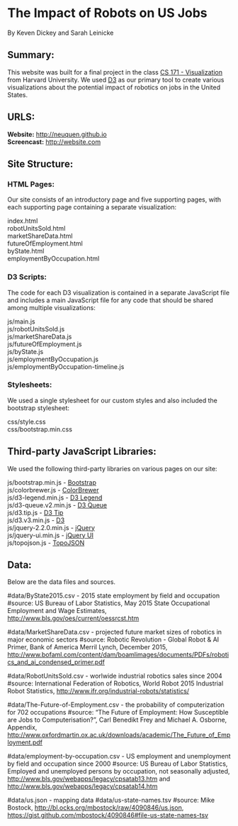 # The Impact of Robots on US Jobs

By Keven Dickey and Sarah Leinicke

## Summary:

This website was built for a final project in the class [CS 171 - Visualization](http://www.cs171.org/) from Harvard University.  We used [D3](https://d3js.org/) as our primary tool to create various visualizations about the potential impact of robotics on jobs in the United States. 

## URLS:

**Website:** http://neuquen.github.io  
**Screencast:** http://website.com

## Site Structure:
### HTML Pages:

Our site consists of an introductory page and five supporting pages, with each supporting page containing a separate visualization:

index.html  
robotUnitsSold.html  
marketShareData.html  
futureOfEmployment.html  
byState.html  
employmentByOccupation.html

### D3 Scripts:

The code for each D3 visualization is contained in a separate JavaScript file and includes a main JavaScript file for any code that should be shared among multiple visualizations:

js/main.js  
js/robotUnitsSold.js  
js/marketShareData.js  
js/futureOfEmployment.js  
js/byState.js  
js/employmentByOccupation.js  
js/employmentByOccupation-timeline.js 

### Stylesheets:

We used a single stylesheet for our custom styles and also included the bootstrap stylesheet:

css/style.css  
css/bootstrap.min.css

## Third-party JavaScript Libraries:

We used the following third-party libraries on various pages on our site:

js/bootstrap.min.js - [Bootstrap](http://getbootstrap.com/)  
js/colorbrewer.js - [ColorBrewer](https://github.com/mbostock/d3/tree/master/lib/colorbrewer)  
js/d3-legend.min.js - [D3 Legend](http://d3-legend.susielu.com/)  
js/d3-queue.v2.min.js - [D3 Queue](https://github.com/d3/d3-queue)  
js/d3.tip.js - [D3 Tip](https://github.com/Caged/d3-tip)  
js/d3.v3.min.js - [D3](https://d3js.org/)  
js/jquery-2.2.0.min.js - [jQuery](https://jquery.com/)  
js/jquery-ui.min.js - [jQuery UI](https://jqueryui.com/)  
js/topojson.js - [TopoJSON](https://github.com/mbostock/topojson) 

## Data:

Below are the data files and sources.

#data/ByState2015.csv - 2015 state employment by field and occupation 
#source: US Bureau of Labor Statistics, May 2015 State Occupational Employment and Wage Estimates,
http://www.bls.gov/oes/current/oessrcst.htm

#data/MarketShareData.csv  - projected future market sizes of robotics in major economic sectors
#source: Robotic Revolution - Global Robot & AI Primer, Bank of America Merril Lynch, December 2015,  http://www.bofaml.com/content/dam/boamlimages/documents/PDFs/robotics_and_ai_condensed_primer.pdf

#data/RobotUnitsSold.csv  - worlwide industrial robotics sales since 2004
#source: International Federation of Robotics, World Robot 2015 Industrial Robot Statistics, http://www.ifr.org/industrial-robots/statistics/

#data/The-Future-of-Employment.csv - the probability of computerization for 702 occupations
#source: “The Future of Employment: How Susceptible are Jobs to Computerisation?”, Carl Benedikt Frey and Michael A. Osborne, Appendix, http://www.oxfordmartin.ox.ac.uk/downloads/academic/The_Future_of_Employment.pdf

#data/employment-by-occupation.csv - US employment and unemployment by field and occupation since 2000
#source: US Bureau of Labor Statistics, Employed and unemployed persons by occupation, not seasonally adjusted,  http://www.bls.gov/webapps/legacy/cpsatab13.htm and http://www.bls.gov/webapps/legacy/cpsatab14.htm

#data/us.json - mapping data
#data/us-state-names.tsv
#source: Mike Bostock, http://bl.ocks.org/mbostock/raw/4090846/us.json, https://gist.github.com/mbostock/4090846#file-us-state-names-tsv
